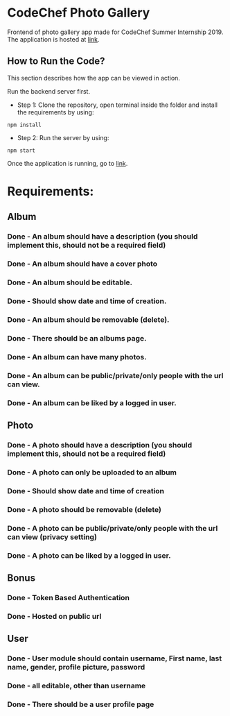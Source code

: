 # CodeChef Photo Gallery
Frontend of photo gallery app made for CodeChef Summer Internship 2019.
The application is hosted at [link](https://gkashish.github.io/photo-gallery-app-frontend/).

## How to Run the Code?
This section describes how the app can be viewed in action.

Run the backend server first.

* Step 1: Clone the repository, open terminal inside the folder and install the requirements by using:
```
npm install
```
* Step 2: Run the server by using:
```
npm start
```

Once the application is running, go to [link](http://localhost:4200/).


# Requirements:

## Album
### Done - An album should have a description (you should implement this, should not be a required field)
### Done - An album should have a cover photo
### Done - An album should be editable.
### Done - Should show date and time of creation.
### Done - An album should be removable (delete).
### Done - There should be an albums page.
### Done - An album can have many photos.
### Done - An album can be public/private/only people with the url can view.
### Done - An album can be liked by a logged in user.

## Photo
### Done - A photo should have a description (you should implement this, should not be a required field)
### Done - A photo can only be uploaded to an album
### Done - Should show date and time of creation
### Done - A photo should be removable (delete)
### Done - A photo can be public/private/only people with the url can view (privacy setting)
### Done - A photo can be liked by a logged in user.

## Bonus
### Done - Token Based Authentication
### Done - Hosted on public url

## User
### Done - User module should contain username, First name, last name, gender, profile picture, password
### Done - all editable, other than username
### Done - There should be a user profile page
